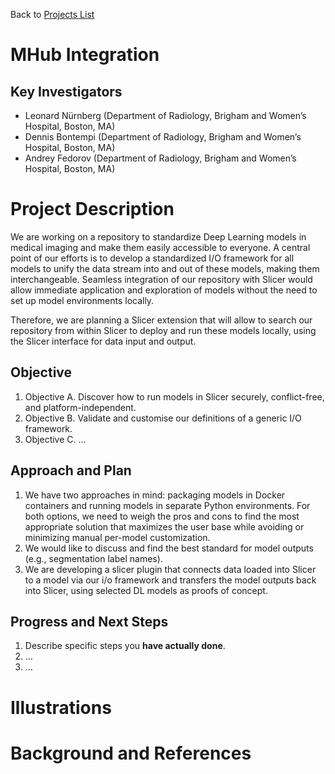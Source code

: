 Back to [Projects List](../../README.md#ProjectsList)

# MHub Integration

## Key Investigators

- Leonard Nürnberg (Department of Radiology, Brigham and Women’s Hospital, Boston, MA)
- Dennis Bontempi (Department of Radiology, Brigham and Women’s Hospital, Boston, MA)
- Andrey Fedorov (Department of Radiology, Brigham and Women’s Hospital, Boston, MA)

# Project Description

We are working on a repository to standardize Deep Learning models in medical imaging and make them easily accessible to everyone.
A central point of our efforts is to develop a standardized I/O framework for all models to unify the data stream into and out of these models, making them interchangeable. Seamless integration of our repository with Slicer would allow immediate application and exploration of models without the need to set up model environments locally.

Therefore, we are planning a Slicer extension that will allow to search our repository from within Slicer to deploy and run these models locally, using the Slicer interface for data input and output.


## Objective

<!-- Describe here WHAT you would like to achieve (what you will have as end result). -->

1. Objective A. Discover how to run models in Slicer securely, conflict-free, and platform-independent. 
2. Objective B. Validate and customise our definitions of a generic I/O framework.
3. Objective C. ...

## Approach and Plan

<!-- Describe here HOW you would like to achieve the objectives stated above. -->

1. We have two approaches in mind: packaging models in Docker containers and running models in separate Python environments. For both options, we need to weigh the pros and cons to find the most appropriate solution that maximizes the user base while avoiding or minimizing manual per-model customization.
2. We would like to discuss and find the best standard for model outputs (e.g., segmentation label names).
3. We are developing a slicer plugin that connects data loaded into Slicer to a model via our i/o framework and transfers the model outputs back into Slicer, using selected DL models as proofs of concept.

## Progress and Next Steps

<!-- Update this section as you make progress, describing of what you have ACTUALLY DONE. If there are specific steps that you could not complete then you can describe them here, too. -->

1. Describe specific steps you **have actually done**.
1. ...
1. ...

# Illustrations

<!-- Add pictures and links to videos that demonstrate what has been accomplished.
![Description of picture](Example2.jpg)
![Some more images](Example2.jpg)
-->

# Background and References

<!-- If you developed any software, include link to the source code repository. If possible, also add links to sample data, and to any relevant publications. -->
